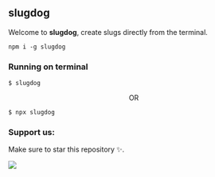 ## slugdog

Welcome to **slugdog**, create slugs directly from the terminal.

```
npm i -g slugdog
```

### Running on terminal
```
$ slugdog
```
<center>OR</center>

```
$ npx slugdog
```

### Support us:
Make sure to star this repository ✨.

<a href="https://www.buymeacoffee.com/dhairyathedev"><img src="https://img.buymeacoffee.com/button-api/?text=Buy me a coffee&emoji=&slug=dhairyathedev&button_colour=FFDD00&font_colour=000000&font_family=Poppins&outline_colour=000000&coffee_colour=ffffff" /></a>